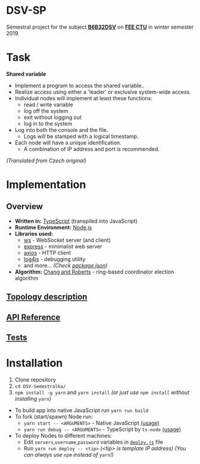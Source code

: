 # DSV-SP
Semestral project for the subject **[B6B32DSV](https://www.fel.cvut.cz/en/education/bk/predmety/31/31/p3131406.html)** on **[FEE CTU](https://www.fel.cvut.cz/)** in winter semester 2019.

# Task
**Shared variable**
- Implement a program to access the shared variable..
- Realize access using either a 'leader' or exclusive system-wide access.
- Individual nodes will implement at least these functions:
  - read / write variable
  - log off the system
  - exit without logging out
  - log in to the system
- Log into both the console and the file.
  - Logs will be stamped with a logical timestamp.
- Each node will have a unique identification.
  - A combination of IP address and port is recommended.

*(Translated from Czech original)*

# Implementation
## Overview
- **Written in:** [TypeScript](https://www.typescriptlang.org/) (transpiled into JavaScript)
- **Runtime Environment:** [Node.js](https://nodejs.org/en/)
-  **Libraries used:**
   - [ws](https://www.npmjs.com/package/ws) - WebSocket server (and client)
   - [express](https://www.npmjs.com/package/express) - minimalist web server
   - [axios](https://www.npmjs.com/package/axios) - HTTP client
   - [log4js](https://www.npmjs.com/package/log4js) - debugging utility
   - and more... *(Check [package.json](https://github.com/Baterka/DSV-Semestralka/blob/master/package.json))*
  - **Algorithm:** [Chang and Roberts](https://en.wikipedia.org/wiki/Chang_and_Roberts_algorithm) - ring-based coordinator election algorithm
## [Topology description](https://github.com/Baterka/DSV-Semestralka/wiki/Topology-description)
## [API Reference](https://github.com/Baterka/DSV-Semestralka/wiki/API-Reference)
## [Tests](https://github.com/Baterka/DSV-Semestralka/wiki/Tests)

# Installation
1) Clone repository
2) `cd DSV-Semestralka/`
3) `npm install -g yarn` and `yarn install` *(or just use `npm install` without installing `yarn`)*
- To build app into native JavaScript run `yarn run build`
- To fork (start/spawn) Node run:
	- `yarn start -- <ARGUMENTS>` - Native JavaScript [(usage)](https://github.com/Baterka/DSV-SP/wiki)
	- `yarn run debug -- <ARGUMENTS>` - TypeScript by `ts-node` [(usage)](https://github.com/Baterka/DSV-SP/wiki)
- To deploy Nodes to different machines:
	- Edit `servers`,`username`,`password` variables in [`deploy.js`](https://github.com/Baterka/DSV-Semestralka/blob/master/deploy.js) file
	- Run `yarn run deploy -- <tip>` *(\<tip> is template IP address)*
*(You can always use `npm` instead of `yarn`!)*

